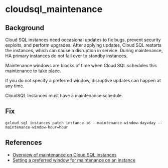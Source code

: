 # cloudsql_maintenance

## Background

Cloud SQL instances need occasional updates to fix bugs, prevent security exploits, and perform upgrades. After applying updates, Cloud SQL restarts the instances, which can cause a disruption in service. During maintenance, HA primary instances do not fail over to standby instances.

Maintenance windows are blocks of time when Cloud SQL schedules this maintenance to take place.

If you do not specify a preferred window, disruptive updates can happen at any time.

CloudSQL Instances must have a maintenance schedule.

## Fix

```shell
gcloud sql instances patch instance-id --maintenance-window-day=day --maintenance-window-hour=hour
```

## References

- [Overview of maintenance on Cloud SQL instances](https://cloud.google.com/sql/docs/mysql/maintenance)
- [Setting a preferred window for maintenance on an instance](https://cloud.google.com/sql/docs/mysql/set-maintenance-window#set-maintenance)

